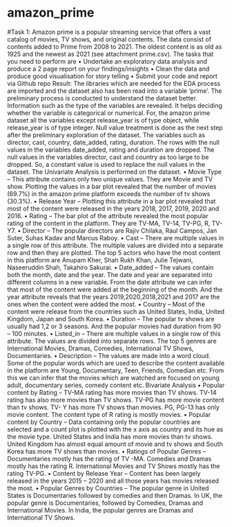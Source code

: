 # amazon_prime
#Task 1:
Amazon prime is a popular streaming service that offers a vast catalog of movies, TV shows, and original contents. The data consist of contents added to Prime from 2008 to 2021. The oldest content is as old as 1925 and the newest as 2021 (see attachment prime.csv). The tasks that you need to perform are
•	Undertake an exploratory data analysis and produce a 2 page report on your findings/insights
•	Clean the data and produce good visualisation for story telling
•	Submit your code and report via Github repo
Result:
     The libraries which are needed for the EDA process are imported and the dataset also has been read into a variable ‘prime’.  The preliminary process is conducted to understand the dataset better. Information such as the type of the variables are revealed.  It helps deciding whether the variable is categorical or numerical.  For, the amazon prime dataset all the variables except release_year is of type object, while release_year is of type integer.
     Null value treatment is done as the next step after the preliminary exploration of the dataset.  The variables such as director, cast, country, date_added, rating, duration. The rows with the null values in the variables date_added, rating and duration are dropped. The null values in the variables director, cast and country as too large to be dropped. So, a constant value is used to replace the null values in the dataset.
     The Univariate Analysis is performed on the dataset.
•	Movie Type – This attribute contains only two unique values.  They are Movie and TV show.  Plotting the values in a bar plot revealed that the number of movies (69.7%) in the amazon prime platform exceeds the number of tv shows (30.3%).
•	Release Year – Plotting this attribute in a bar plot revealed that most of the content were released in the years 2018, 2017, 2019, 2020 and 2016. 
•	Rating – The bar plot of the attribute revealed the most popular rating of the content in the platform. They are TV-MA, TV-14, TV-PG, R, TV-Y7.
•	Director – The popular directors are Rajiv Chilaka, Raul Campos, Jan Suter, Suhas Kadav and Marcus Raboy.
•	Cast – There are multiple values in a single row of this attribute. The multiple values are divided into a separate row and then they are plotted. The top 5 actors who have the most content in this platform are Anupam Kher, Shah Rukh Khan, Julie Tejwani, Naseeruddin Shah, Takahiro Sakurai.
•	Date_added – The values contain both the month, date and the year. The date and year are separated into different columns in a new variable. From the date attribute we can infer that most of the content were added at the beginning of the month. And the year attribute reveals that the years 2019,2020,2018,2021 and 2017 are the ones when the content were added the most.
•	Country – Most of the content were release from the countries such as United States, India, United Kingdom, Japan and South Korea.
•	Duration – The popular tv shows are usually had 1,2 or 3 seasons. And the popular movies had duration from 90 – 100 minutes.
•	Listed_in – There are multiple values in a single row of this attribute.  The values are divided into separate rows.  The top 5 genres are International Movies, Dramas, Comedies, International TV Shows, Documentaries.
•	Description – The values are made into a word cloud. Some of the popular words which are used to describe the content available in the platform are Young, Documentary, Teen, Friends, Comedian etc. From this we can infer that the movies which are watched are focused on young adult, documentary series, comedy content etc.
Bivariate Analysis
•	Popular content by Rating – TV-MA rating has more movies than TV shows.  TV-14 rating has also more movies than TV shows.  TV-PG has more movie content than tv shows. TV- Y has more TV shows than movies. PG, PG-13 has only movie content. The content type of R rating is mostly movies.
•	Popular content by Country – Data containing only the popular countries are selected and a count plot is plotted with the x axis as country and its hue as the movie type.  United States and India has more movies than tv shows. United Kingdom has almost equal amount of movie and tv shows and South Korea has more TV shows than movies.
•	Ratings of Popular Genres – Documentaries mostly has the rating of TV -MA. Comedies and Dramas mostly has the rating R. International Movies and TV Shows mostly has the rating TV-PG.
•	Content by Release Year – Content has been largely released in the years 2015 – 2020 and all those years has movies released the most. 
•	Popular Genres by Countries – The popular genre in United States is Documentaries followed by comedies and then Dramas. In UK, the popular genre is Documentaries, followed by Comedies, Dramas and International Movies. In India, the popular genres are Dramas and International TV Shows.



